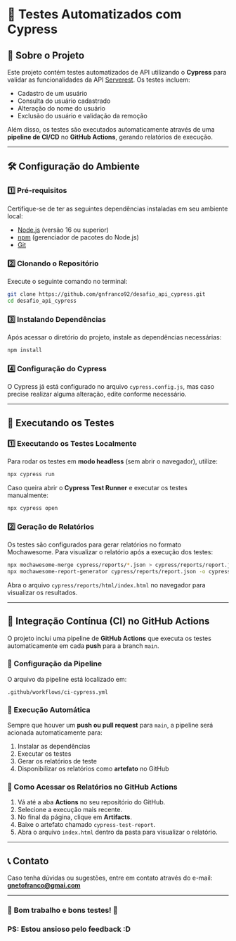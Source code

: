 # 📌 Testes Automatizados com Cypress

## 📖 Sobre o Projeto
Este projeto contém testes automatizados de API utilizando o **Cypress** para validar as funcionalidades da API [Serverest](https://serverest.dev/usuarios). Os testes incluem:
- Cadastro de um usuário
- Consulta do usuário cadastrado
- Alteração do nome do usuário
- Exclusão do usuário e validação da remoção

Além disso, os testes são executados automaticamente através de uma **pipeline de CI/CD** no **GitHub Actions**, gerando relatórios de execução.

---

## 🛠️ Configuração do Ambiente

### **1️⃣ Pré-requisitos**
Certifique-se de ter as seguintes dependências instaladas em seu ambiente local:

- [Node.js](https://nodejs.org/) (versão 16 ou superior)
- [npm](https://www.npmjs.com/) (gerenciador de pacotes do Node.js)
- [Git](https://git-scm.com/)

### **2️⃣ Clonando o Repositório**
Execute o seguinte comando no terminal:

```bash
git clone https://github.com/gnfranco92/desafio_api_cypress.git
cd desafio_api_cypress
```

### **3️⃣ Instalando Dependências**
Após acessar o diretório do projeto, instale as dependências necessárias:

```bash
npm install
```

### **4️⃣ Configuração do Cypress**
O Cypress já está configurado no arquivo `cypress.config.js`, mas caso precise realizar alguma alteração, edite conforme necessário.


---

## 🚀 Executando os Testes

### **1️⃣ Executando os Testes Localmente**
Para rodar os testes em **modo headless** (sem abrir o navegador), utilize:

```bash
npx cypress run
```

Caso queira abrir o **Cypress Test Runner** e executar os testes manualmente:

```bash
npx cypress open
```

### **2️⃣ Geração de Relatórios**
Os testes são configurados para gerar relatórios no formato Mochawesome. Para visualizar o relatório após a execução dos testes:

```bash
npx mochawesome-merge cypress/reports/*.json > cypress/reports/report.json
npx mochawesome-report-generator cypress/reports/report.json -o cypress/reports/html
```

Abra o arquivo `cypress/reports/html/index.html` no navegador para visualizar os resultados.

---

## 🔄 Integração Contínua (CI) no GitHub Actions

O projeto inclui uma pipeline de **GitHub Actions** que executa os testes automaticamente em cada **push** para a branch `main`.

### **📌 Configuração da Pipeline**
O arquivo da pipeline está localizado em:

```
.github/workflows/ci-cypress.yml
```

### **📌 Execução Automática**
Sempre que houver um **push ou pull request** para `main`, a pipeline será acionada automaticamente para:
1. Instalar as dependências
2. Executar os testes
3. Gerar os relatórios de teste
4. Disponibilizar os relatórios como **artefato** no GitHub

### **📌 Como Acessar os Relatórios no GitHub Actions**
1. Vá até a aba **Actions** no seu repositório do GitHub.
2. Selecione a execução mais recente.
3. No final da página, clique em **Artifacts**.
4. Baixe o artefato chamado `cypress-test-report`.
5. Abra o arquivo `index.html` dentro da pasta para visualizar o relatório.

---

## 📞 Contato
Caso tenha dúvidas ou sugestões, entre em contato através do e-mail: **gnetofranco@gmai.com**

---

### 🎯 **Bom trabalho e bons testes! 🚀**
### PS: Estou ansioso pelo feedback :D
